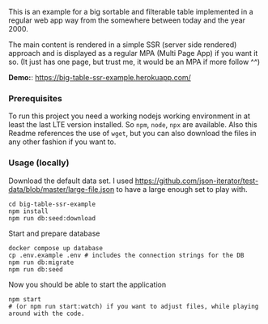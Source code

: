 This is an example for a big sortable and filterable table
implemented in a regular web app way from the somewhere between today and the year 2000.

The main content is rendered in a simple SSR (server side rendered) approach
and is displayed as a regular MPA (Multi Page App) if you want it so.
(It just has one page, but trust me, it would be an MPA if more follow ^^)

**Demo:**: https://big-table-ssr-example.herokuapp.com/

### Prerequisites

To run this project you need a working nodejs working environment
in at least the last LTE version installed. So `npm`, `node`, `npx` are available.
Also this Readme references the use of `wget`, but you can also download the files
in any other fashion if you want to.

### Usage (locally)

Download the default data set. I used https://github.com/json-iterator/test-data/blob/master/large-file.json
to have a large enough set to play with.

```
cd big-table-ssr-example
npm install
npm run db:seed:download
```

Start and prepare database

```
docker compose up database
cp .env.example .env # includes the connection strings for the DB
npm run db:migrate
npm run db:seed
```

Now you should be able to start the application

```
npm start
# (or npm run start:watch) if you want to adjust files, while playing around with the code.
```
